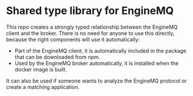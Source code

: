 # Shared type library for EngineMQ

This repo creates a strongly typed relationship between the EngineMQ client and the broker. There is no need for anyone to use this directly, because the right components will use it automatically:

- Part of the EngineMQ client, it is automatically included in the package that can be downloaded from npm.
- Used by the EngineMQ broker automatically, it is installed when the docker image is built.

It can also be used if someone wants to analyze the EngineMQ protocol or create a matching application.
